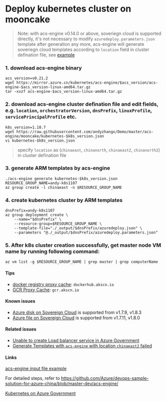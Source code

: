 # Deploy kubernetes cluster on mooncake
> Note: with acs-engine v0.14.0 or above, soveriegn cloud is supported directly, it's not necessary to modify `azuredeploy.parameters.json` template after generation any more, acs-engine will generate soveriegn cloud templates according to `location` field in cluster defination file, see [example](https://github.com/andyzhangx/demo/blob/master/acs-engine/mooncake/kubernetes-1.10.7.json#L3)

### 1. download acs-engine binary
```
acs_version=v0.21.2
wget https://mirror.azure.cn/kubernetes/acs-engine/$acs_version/acs-engine-$acs_version-linux-amd64.tar.gz
tar -xvzf acs-engine-$acs_version-linux-amd64.tar.gz
```

### 2. download acs-engine cluster defination file and edit fields, e.g. `location`, `orchestratorVersion`, `dnsPrefix`, `linuxProfile`, `servicePrincipalProfile` etc.
```
k8s_version=1.10.7
wget https://raw.githubusercontent.com/andyzhangx/Demo/master/acs-engine/mooncake/kubernetes-$k8s_version.json
vi kubernetes-$k8s_version.json
```
> specify `location` as (`chinaeast`, `chinanorth`, `chinaeast2`, `chinanorth2`) in cluster defination file

### 3. generate ARM templates by acs-engine
```
./acs-engine generate kubernetes-$k8s_version.json
RESOURCE_GROUP_NAME=andy-k8s1107
az group create -l chinaeast -n $RESOURCE_GROUP_NAME
```

### 4. create kubernetes cluster by ARM templates
```
dnsPrefix=andy-k8s1107
az group deployment create \
    --name="$dnsPrefix" \
    --resource-group=$RESOURCE_GROUP_NAME \
    --template-file="./_output/$dnsPrefix/azuredeploy.json" \
    --parameters "@./_output/$dnsPrefix/azuredeploy.parameters.json"
```

### 5. After k8s cluster creation successfully, get master node VM name by running following command:
```
az vm list -g $RESOURCE_GROUP_NAME | grep master | grep computerName
```

#### Tips
 - [docker registry proxy cache](http://mirror.azure.cn/help/docker-registry-proxy-cache.html): `dockerhub.akscn.io`
 - [GCR Proxy Cache](http://mirror.azure.cn/help/gcr-proxy-cache.html): `gcr.akscn.io`

#### Known issues
 - [Azure disk on Sovereign Cloud](https://github.com/kubernetes/kubernetes/pull/50673) is supported from v1.7.9, v1.8.3
 - [Azure file on Sovereign Cloud](https://github.com/kubernetes/kubernetes/pull/48460) is supported from v1.7.11, v1.8.0
 
#### Related issues
 - [Unable to create Load balancer service in Azure Government](https://github.com/Azure/acs-engine/issues/3754)
 - [Generate Templates with `acs-engine` with location `chinaeast2` failed](https://github.com/Azure/acs-engine/issues/3812)

#### Links
[acs-engine input file example](https://raw.githubusercontent.com/andyzhangx/Demo/master/acs-engine/mooncake/kubernetes-1.10.7.json)

For detailed steps, refer to https://github.com/Azure/devops-sample-solution-for-azure-china/blob/master-dev/acs-engine/

[Kubernetes on Azure Government](https://docs.microsoft.com/en-us/azure/azure-government/documentation-government-k8)
